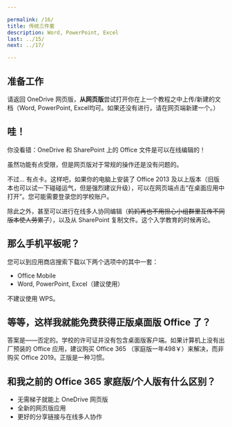 ```yaml
---

permalink: /16/
title: 传统三件套
description: Word, PowerPoint, Excel
last: ../15/
next: ../17/

---
```

<!-- 本文主要讨论 PowerPoint, Excel, Word 在新环境下的适配问题。文件名有点难懂，抱歉。 -->

## 准备工作

请返回 OneDrive 网页版，**从网页版**尝试打开你在上一个教程之中上传/新建的文档（Word, PowerPoint, Excel均可。如果还没有进行，请在网页端新建一个。）

## 哇！

你没看错：OneDrive 和 SharePoint 上的 Office 文件是可以在线编辑的！

虽然功能有点受限，但是网页版对于常规的操作还是没有问题的。

不过... 有点卡。这样吧，如果你的电脑上安装了 Office 2013 及以上版本（旧版本也可以试一下碰碰运气，但是强烈建议升级），可以在网页端点击“在桌面应用中打开”。您可能需要登录您的学校账户。

除此之外，甚至可以进行在线多人协同编辑（~~妈妈再也不用担心小组群里互传不同版本使人劳累了~~），以及从 SharePoint 复制文件。这个入学教育的时候再论。

## 那么手机平板呢？

您可以到应用商店搜索下载以下两个选项中的其中一套：

- Office Mobile
- Word, PowerPoint, Excel（建议使用）

不建议使用 WPS。

## 等等，这样我就能免费获得正版桌面版 Office 了？

答案是——否定的。学校的许可证并没有包含桌面版客户端。如果计算机上没有出厂预装的 Office 应用，建议购买 Office 365 （家庭版一年498￥）来解决，而非购买 Office 2019。正版是一种习惯。

## 和我之前的 Office 365 家庭版/个人版有什么区别？

- 无需梯子就能上 OneDrive 网页版
- 全新的网页版应用
- 更好的分享链接与在线多人协作

